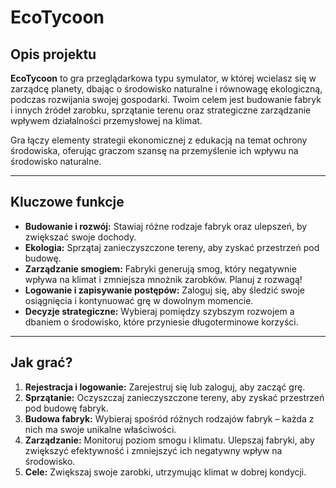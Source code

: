 # EcoTycoon

## Opis projektu
**EcoTycoon** to gra przeglądarkowa typu symulator, w której wcielasz się w zarządcę planety, dbając o środowisko naturalne i równowagę ekologiczną, podczas rozwijania swojej gospodarki. Twoim celem jest budowanie fabryk i innych źródeł zarobku, sprzątanie terenu oraz strategiczne zarządzanie wpływem działalności przemysłowej na klimat.

Gra łączy elementy strategii ekonomicznej z edukacją na temat ochrony środowiska, oferując graczom szansę na przemyślenie ich wpływu na środowisko naturalne.

---

## Kluczowe funkcje
- **Budowanie i rozwój:** Stawiaj różne rodzaje fabryk oraz ulepszeń, by zwiększać swoje dochody.
- **Ekologia:** Sprzątaj zanieczyszczone tereny, aby zyskać przestrzeń pod budowę.
- **Zarządzanie smogiem:** Fabryki generują smog, który negatywnie wpływa na klimat i zmniejsza mnożnik zarobków. Planuj z rozwagą!
- **Logowanie i zapisywanie postępów:** Zaloguj się, aby śledzić swoje osiągnięcia i kontynuować grę w dowolnym momencie.
- **Decyzje strategiczne:** Wybieraj pomiędzy szybszym rozwojem a dbaniem o środowisko, które przyniesie długoterminowe korzyści.

---

## Jak grać?
1. **Rejestracja i logowanie:** Zarejestruj się lub zaloguj, aby zacząć grę.
2. **Sprzątanie:** Oczyszczaj zanieczyszczone tereny, aby zyskać przestrzeń pod budowę fabryk.
3. **Budowa fabryk:** Wybieraj spośród różnych rodzajów fabryk – każda z nich ma swoje unikalne właściwości.
4. **Zarządzanie:** Monitoruj poziom smogu i klimatu. Ulepszaj fabryki, aby zwiększyć efektywność i zmniejszyć ich negatywny wpływ na środowisko.
5. **Cele:** Zwiększaj swoje zarobki, utrzymując klimat w dobrej kondycji.
